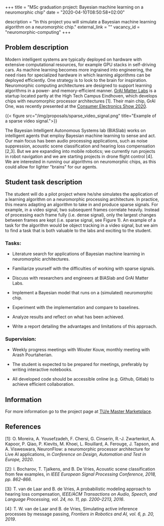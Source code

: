 +++
title = "MSc graduation project: Bayesian machine learning on a neuromorphic chip"
date = "2020-04-10T08:50:58+02:00"

description = "In this project you will simulate a Bayesian machine learning algorithm on a neuromorphic chip."
external_link = ""
vacancy_id = "neuromorphic-computing"
+++


## Problem description

Modern intelligent systems are typically deployed on hardware with extensive computational resources, for example GPU stacks in self-driving cars. As machine learning becomes more ingrained into engineering, the need rises for specialized hardware in which learning algorithms can be deployed efficiently. One strategy is to look to the brain for inspiration. Neuromorphic computing architectures are designed to support learning algorithms in a power- and memory-efficient manner. [GrAI Matter Labs](https://www.graimatterlabs.ai/) is a startup located partly at the High Tech Campus Eindhoven, which develops chips with neuromorphic processor architectures [1]. Their main chip, GrAI One, was recently presented at the [Consumer Electronics Show 2020](https://youtu.be/dtOU3QpzEB8).

{{< figure src="/img/proposals/sparse_video_signal.png" title="Example of a sparse video signal.">}}

The Bayesian Intelligent Autonomous Systems lab (BIASlab) works on intelligent agents that employ Bayesian machine learning to sense and act. Our main focus has been audio processing applications, such as noise suppression, acoustic scene classification and hearing loss compensation [2,3]. But we are expanding into mobile robotics; we currently run projects in robot navigation and we are starting projects in drone flight control [4]. We are interested in running our algorithms on neuromorphic chips, as this could allow for lighter "brains" for our agents.

## Student task description

The student will do a pilot project where he/she simulates the application of a learning algorithm on a neuromorphic processing architecture. In practice, this means adapting an algorithm to take in and produce sparse signals. For example, in a video signal, two subsequent frames correlate heavily. Instead of processing each frame fully (i.e. dense signal), only the largest changes between frames are kept (i.e. sparse signal, see Figure 1). An example of a task for the algorithm would be object tracking in a video signal, but we aim to find a task that is both valuable to the labs and exciting to the student.

### Tasks:

-   Literature search for applications of Bayesian machine learning in neuromorphic architectures.

-   Familiarize yourself with the difficulties of working with sparse signals.

-   Discuss with researchers and engineers at BIASlab and GrAI Matter Labs.

-   Implement a Bayesian model that runs on a (simulated) neuromorphic chip.

-   Experiment with the implementation and compare to baselines.

-   Analyze results and reflect on what has been achieved.

-   Write a report detailing the advantages and limitations of this approach.


### Supervision:

-   Weekly progress meetings with Wouter Kouw, monthly meeting with Arash Pourtaherian.

-   The student is expected to be prepared for meetings, preferably by writing interactive notebooks.

-   All developed code should be accessible online (e.g. Github, Gitlab) to achieve efficient collaboration.


## Information

For more information go to the project page at [TU/e Master Marketplace](https://master.ele.tue.nl/).

## References
[1]: O. Moreira, A. Yousefzadeh, F. Chersi, G. Cinserin, R.-J. Zwartenkot, A. Kapoor, P. Qiao, P. Kievits, M. Khoei, L. Rouillard, A. Ferouge, J. Tapson, and A. Visweswara, NeuronFlow: a neuromorphic processor architecture for Live AI applications, in *Conference on Design, Automation and Test in Europe, 2020*.

[2]: I. Bocharov, T. Tjalkens, and B. De Vries, Acoustic scene classification from few examples, in *IEEE European Signal Processing Conference, 2018, pp. 862–866*. 

[3]: T. van de Laar and B. de Vries, A probabilistic modeling approach to hearing loss compensation, *IEEE/ACM Transactions on Audio, Speech, and Language Processing, vol. 24, no. 11, pp. 2200–2213, 2016*.

[4]: T. W. van de Laar and B. de Vries, Simulating active inference processes by message passing, *Frontiers in Robotics and AI, vol. 6, p. 20, 2019*.